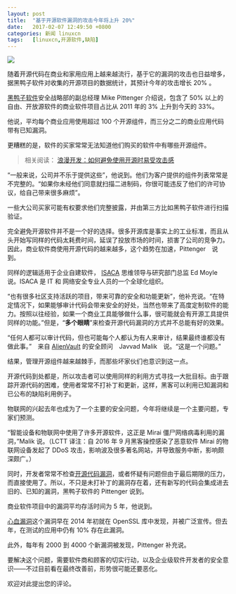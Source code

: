 ```yaml
---
layout: post
title:	"基于开源软件漏洞的攻击今年将上升 20%"
date:	2017-02-07 12:49:50 +0800 
categories:	新闻 linuxcn 
tags:	[linuxcn,开源软件,缺陷]
---
```



![](/Asserts/Images//attachment/album/201702/07/124906s6rcc3n8t9s18809.jpg)


随着开源代码在商业和家用应用上越来越流行，基于它的漏洞的攻击也日益增多，据黑鸭子软件对收集的开源项目的数据统计，其预计今年的攻击增长 20% 。


[黑鸭子软件](https://www.blackducksoftware.com/)安全战略部的副总经理 Mike Pittenger 介绍说，包含了 50% 以上的自由、开放源软件的商业软件项目占比从 2011 年的 3% 上升到今天的 33%。


他说，平均每个商业应用使用超过 100 个开源组件，而三分之二的商业应用代码带有已知漏洞。


更糟糕的是，软件的买家常常无法知道他们购买的软件中有哪些开源组件。



> 
> 相关阅读： [浪漫开发：如何避免使用开源时易受攻击感](http://csoonline.com/article/2883315/application-security/romancing-development-how-to-avoid-feeling-vulnerable-with-open-source.html#tk.cso-infsb)
> 
> 
> 


“一般来说，公司并不乐于提供这些”，他说到。他们为客户提供的组件列表常常是不完整的。“如果你未经他们同意就扫描二进制码，你很可能违反了他们的许可协议，给自己带来很多麻烦”。


一些大公司买家可能有权要求他们完整披露，并由第三方比如黑鸭子软件进行扫描验证。


完全避免开源软件并不是一个好的选择。很多开源库是事实上的工业标准，而且从头开始写同样的代码太耗费时间，延误了投放市场的时间，损害了公司的竞争力。因此，商业软件商使用开源代码的越来越多，这个趋势在加速，Pittenger　说到。


同样的逻辑适用于企业自建软件， [ISACA](http://www.isaca.org/) 思维领导与研究部门总监 Ed Moyle 说。ISACA 是 IT 和 网络安全专业人员的一个全球化组织。


“也有很多社区支持活跃的项目，带来可靠的安全和功能更新”，他补充说。“在特定情况下，如果能够审计代码会带来安全的好处，当然也带来了高度定制软件的能力。按照以往经验，如果一个商业工具能够做什么事，很可能就会有开源工具提供同样的功能。”但是，“**多个眼睛**”来检查开源代码漏洞的方式并不总能有好的效果。


“任何人都可以审计代码，但也可能每个人都认为有人来审计，结果最终谁都没有做此事。”　来自 [AlienVault](https://www.alienvault.com/) 的安全顾问　Javvad Malik　说。“这是一个问题。”


结果，管理开源组件越来越棘手，而那些坏家伙们也意识到这一点。


开源代码到处都是，所以攻击者可以使用同样的利用方式寻找一大批目标。由于跟踪开源代码的困难，使用者常常不打补丁和更新，这样，黑客可以利用已知漏洞和已公布的缺陷利用例子。


物联网的兴起去年也成为了一个主要的安全问题，今年将继续是一个主要问题，专家们预测。


“智能设备和物联网中使用了许多开源软件，这正是 Mirai 僵尸网络病毒利用的漏洞，”Malik 说。（LCTT 译注：自 2016 年 9 月黑客操控感染了恶意软件 Mirai 的物联网设备发起了 DDoS 攻击，影响波及很多著名网站，并导致服务中断，影响颇深颇广。）


同时，开发者常常不检查[开源代码漏洞](http://csoonline.com/article/3077815/application-security/your-open-source-security-problem-is-worse-than-you-think.html)，或者怀疑有问题但由于最后期限的压力，而直接使用了。所以，不只是未打补丁的漏洞存在着，还有新写的代码会集成进去旧的、已知的漏洞，黑鸭子软件的 Pittenger 说到。


商业软件项目中的漏洞平均存活时间为 5 年，他说到。


[心血漏洞](http://csoonline.com/article/2142103/security/is-open-source-to-blame-for-the-heartbleed-bug.html)这个漏洞早在 2014 年初就在 OpenSSL 库中发现，并被广泛宣传。但去年，在测试的应用中仍有 10% 存在此漏洞。


此外，每年有 2000 到 4000 个新漏洞被发现，Pittenger 补充说。


要解决这个问题，需要软件商和顾客的切实行动，以及企业级软件开发者的安全意识——不过目前看在最终改善前，形势很可能还要恶化。


欢迎对此提出您的评论。
